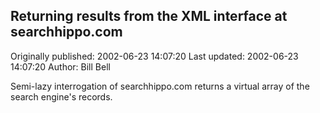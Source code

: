 ## Returning results from the XML interface at searchhippo.com 
Originally published: 2002-06-23 14:07:20 
Last updated: 2002-06-23 14:07:20 
Author: Bill Bell 
 
Semi-lazy interrogation of searchhippo.com returns a virtual array of the search engine's records.